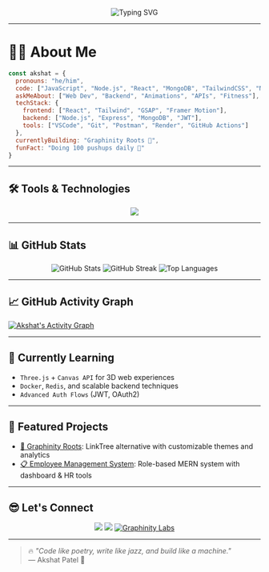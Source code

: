 <p align="center">
  <img src="https://readme-typing-svg.herokuapp.com?font=Fira+Code&size=30&pause=1000&center=true&vCenter=true&width=800&lines=Hey+there!+I'm+Akshat+%F0%9F%91%8B;Full+Stack+Developer+%F0%9F%92%BB;Building+dope+UI+%2B+scalable+APIs+%F0%9F%9A%80;Let's+build+something+awesome!+%F0%9F%92%A1" alt="Typing SVG" />
</p>

---

# 🧑‍💻 About Me

```js
const akshat = {
  pronouns: "he/him",
  code: ["JavaScript", "Node.js", "React", "MongoDB", "TailwindCSS", "Next.js"],
  askMeAbout: ["Web Dev", "Backend", "Animations", "APIs", "Fitness"],
  techStack: {
    frontend: ["React", "Tailwind", "GSAP", "Framer Motion"],
    backend: ["Node.js", "Express", "MongoDB", "JWT"],
    tools: ["VSCode", "Git", "Postman", "Render", "GitHub Actions"]
  },
  currentlyBuilding: "Graphinity Roots 🌱",
  funFact: "Doing 100 pushups daily 💪"
}
```

---

## 🛠️ Tools & Technologies

<p align="center">
  <img src="https://skillicons.dev/icons?i=react,nextjs,nodejs,express,mongodb,tailwind,javascript,html,css,figma,github,vscode" />
</p>

---

## 📊 GitHub Stats

<p align="center">
  <img src="https://github-readme-stats.vercel.app/api?username=AkshatPat3l&show_icons=true&theme=tokyonight" alt="GitHub Stats" />
  <img src="https://github-readme-streak-stats.herokuapp.com/?user=AkshatPat3l&theme=tokyonight" alt="GitHub Streak" />
  <img src="https://github-readme-stats.vercel.app/api/top-langs/?username=AkshatPat3l&layout=compact&theme=tokyonight" alt="Top Languages" />
</p>

---

## 📈 GitHub Activity Graph

[![Akshat's Activity Graph](https://github-readme-activity-graph.cyclic.app/graph?username=AkshatPat3l&theme=tokyo-night)](https://github.com/AkshatPat3l)

---

## 🚀 Currently Learning

- `Three.js` + `Canvas API` for 3D web experiences
- `Docker`, `Redis`, and scalable backend techniques
- `Advanced Auth Flows` (JWT, OAuth2)

---

## 🌟 Featured Projects

- [🌱 Graphinity Roots](https://roots.graphinitylab.com): LinkTree alternative with customizable themes and analytics
- [📋 Employee Management System](https://github.com/AkshatPat3l/ems): Role-based MERN system with dashboard & HR tools

---

## 😎 Let's Connect

<p align="center">
  <a href="https://www.linkedin.com/in/akshatpat3l/" target="_blank"><img src="https://img.shields.io/badge/LinkedIn-blue?logo=linkedin&logoColor=white" /></a>
  <a href="mailto:akshatpat3l@gmail.com"><img src="https://img.shields.io/badge/Gmail-red?logo=gmail&logoColor=white" /></a>
  <a href="https://graphinitylab.com">
  <img src="https://img.shields.io/badge/Graphinity_Labs-black?style=for-the-badge&logo=https://graphinitylab.com/gl_logo.png&logoWidth=20" alt="Graphinity Labs" />
</a>

</a>
</p>

---

> 🔥 *"Code like poetry, write like jazz, and build like a machine."*  
> — Akshat Patel 🚀
